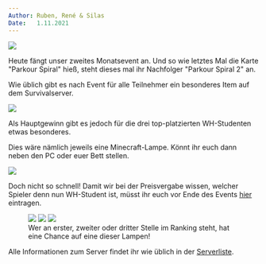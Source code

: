 ```yaml
---
Author:	Ruben, René & Silas
Date:	1.11.2021
---
```


<section>
<img src="/content/parkour_spiral_2/start.png"/>
<p>Heute fängt unser zweites Monatsevent an. Und so wie letztes Mal die Karte "Parkour Spiral" hieß, steht dieses mal ihr Nachfolger "Parkour Spiral 2" an.</p>
<p>Wie üblich gibt es nach Event für alle Teilnehmer ein besonderes Item auf dem Survivalserver.</p>
</section>

<section>
<img src="/content/parkour_spiral_2/from_above.png"/>
<p>Als Hauptgewinn gibt es jedoch für die drei top-platzierten WH-Studenten etwas besonderes.</p>
<p>Dies wäre nämlich jeweils eine Minecraft-Lampe. Könnt ihr euch dann neben den PC oder euer Bett stellen.</p>
</section>

<section>
<img src="/content/parkour_spiral_2/close_rainbow.png"/>
<p>Doch nicht so schnell! Damit wir bei der Preisvergabe wissen, welcher Spieler denn nun WH-Student ist, müsst ihr euch vor Ende des Events <a href="https://docs.google.com/forms/d/e/1FAIpQLScnVhzoiSIl7kCpF0AXKLzGKLhDEsy4oh5TLP2ITg4BxMWCwg/viewform">hier</a> eintragen.</p>
</section>

<section>
<figure>
<div class="listing">
	<img style="max-width: 5em" src="/content/parkour_spiral_2/creeper_lamp.png">
	<img style="max-width: 5em" src="/content/parkour_spiral_2/tnt_lamp.png">
	<img style="max-width: 5em" src="/content/parkour_spiral_2/charged_creeper_lamp.png">
</div>
<figcaption>Wer an erster, zweiter oder dritter Stelle im Ranking steht, hat eine Chance auf eine dieser Lampen!</figcaption>
</figure>
</section>

<section>
<p>Alle Informationen zum Server findet ihr wie üblich in der <a href="/server_list/">Serverliste</a>.</p>
</section>
